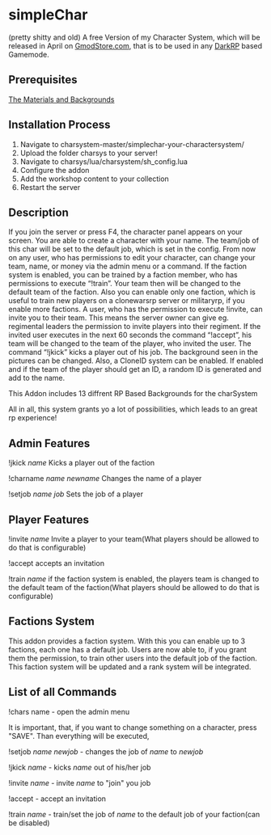 # simpleChar
(pretty shitty and old)
A free Version of my Character System, which will be released in April on [GmodStore.com](https://gmodstore.com/), that is to be used in any [DarkRP](https://github.com/FPtje/DarkRP) based Gamemode.

## Prerequisites
[The Materials and Backgrounds](https://steamcommunity.com/sharedfiles/filedetails/?id=1942736311)

## Installation Process
1. Navigate to charsystem-master/simplechar-your-charactersystem/
2. Upload the folder charsys to your server!
3. Navigate to charsys/lua/charsystem/sh_config.lua
4. Configure the addon
5. Add the workshop content to your collection
6. Restart the server

## Description

If you join the server or press F4, the character panel appears on your screen. You are able to create a character with your name. The team/job of this char will be set to the default job, which is set in the config. From now on any user, who has permissions to edit your character, can change your team, name, or money via the admin menu or a command. If the faction system is enabled, you can be trained by a faction member, who has permissions to execute “!train”. Your team then will be changed to the default team of the faction. Also you can enable only one faction, which is useful to train new players on a clonewarsrp server or militaryrp, if you enable more factions. A user, who has the permission to execute !invite, can invite you to their team. This means the server owner can give eg. regimental leaders the permission to invite players into their regiment. If the invited user executes in the next 60 seconds the command “!accept”, his team will be changed to the team of the player, who invited the user. The command “!jkick” kicks a player out of his job.&nbsp;The background seen in the pictures can be changed. Also, a CloneID system can be enabled. If enabled and if the team of the player should get an ID, a random ID is generated and add to the name.

This Addon includes 13 diffrent RP Based Backgrounds for the charSystem

All in all, this system grants yo a lot of possibilities, which leads to an great rp experience!

## Admin Features

!jkick *name* Kicks a player out of the faction

!charname *name* *newname* Changes the name of a player

!setjob *name* *job* Sets the job of a player

## Player Features

!invite *name* Invite a player to your team(What players should be allowed to do that is configurable)

!accept accepts an invitation

!train *name* if the faction system is enabled, the players team is changed to the default team of the faction(What players should be allowed to do that is configurable)

## Factions System

This addon provides a faction system. With this you can enable up to 3 factions, each one has a default job. Users are now able to, if you grant them the permission, to train other users into the default job of the faction. This faction system will be updated and a rank system will be integrated.

## List of all Commands

!chars name - open the admin menu

It is important, that, if you want to change something on a character, press "SAVE". Than everything will be executed,

!setjob *name* *newjob* - changes the job of *name* to *newjob*

!jkick *name* - kicks *name* out of his/her job

!invite *name* - invite *name* to "join" you job

!accept - accept an invitation

!train *name* - train/set the job of *name* to the default job of your faction(can be disabled)
